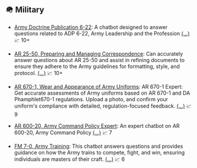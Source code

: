 ## 🪖 Military
- [Army Doctrine Publication 6-22](https://chat.openai.com/g/g-G0cfHcef9): A chatbot designed to answer questions related to ADP 6-22, Army Leadership and the Profession [\(...\)](../desc/G0cfHcef9.md) 📈 10+

- [AR 25-50, Preparing and  Managing Correspondence](https://chat.openai.com/g/g-7Sz0jOhNq): Can accurately answer questions about AR 25-50 and assist in refining documents to ensure they adhere to the Army guidelines for formatting, style, and protocol. [\(...\)](../desc/7Sz0jOhNq.md) 📈 10+

- [AR 670-1, Wear and Appearance of Army Uniforms](https://chat.openai.com/g/g-4IeIlFm38): AR 670-1 Expert: Get accurate assessments of Army uniforms based on AR 670-1 and DA Phamphlet670-1 regulations. Upload a photo, and confirm your uniform's compliance with detailed, regulation-focused feedback. [\(...\)](../desc/4IeIlFm38.md) 📈 9

- [AR 600-20, Army Command Policy Expert](https://chat.openai.com/g/g-rF2qE92uT): An expert chatbot on AR 600-20, Army Command Policy [\(...\)](../desc/rF2qE92uT.md) 📈 7

- [FM 7-0, Army Training](https://chat.openai.com/g/g-dyXAcBv6K): This chatbot answers questions and provides guidance on how the Army trains to compete, fight, and win, ensuring individuals are masters of their craft. [\(...\)](../desc/dyXAcBv6K.md) 📈 6


